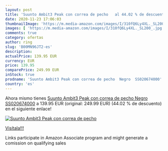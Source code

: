 ```yaml
---
layout: post
title: 'Suunto Ambit3 Peak con correa de pecho   al 44.02 % de descuento'
date: 2020-11-23 17:06:03
thumbnailImage: 'https://m.media-amazon.com/images/I/310fQ6Ly4XL._SL200_.jpg'
images: [ 'https://m.media-amazon.com/images/I/310fQ6Ly4XL._SL200_.jpg' ]
comments: true
category: ofertas
author: ring
slug: 'B00MN96JT2-es'
description:
actualPrice: 139.95 EUR
currency: EUR
price: 139.95
comparePrice: 249.99 EUR
inStock: true
prodname: 'Suunto Ambit3 Peak con correa de pecho  Negro  SS020674000'
country: 'es'
---
```


Ahora mismo tienes [Suunto Ambit3 Peak con correa de pecho  Negro  SS020674000](https://www.amazon.es/dp/B00MN96JT2/?tag=tolees-21) a 139.95 EUR (original: 249.99 EUR) (44.02 %  de descuento) en el siguiente enlace!

[![Suunto Ambit3 Peak con correa de pecho  ](https://m.media-amazon.com/images/I/310fQ6Ly4XL._SL200_.jpg)](https://www.amazon.es/dp/B00MN96JT2/?tag=tolees-21)

[Visítala!!!](https://www.amazon.es/dp/B00MN96JT2/?tag=tolees-21)

Links participate in Amazon Associate program and might generate a comission on qualifying sales
